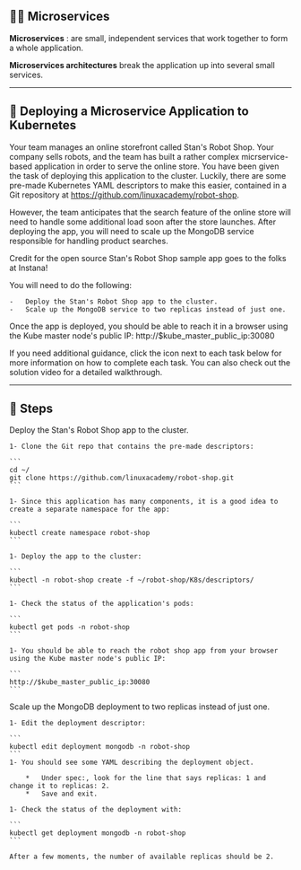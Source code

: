 ## 🥷🏻 Microservices

**Microservices** : are small, independent services that work together to form a whole application.

**Microservices architectures** break the application up into several small services.

----

## 🐝 Deploying a Microservice Application to Kubernetes

Your team manages an online storefront called Stan's Robot Shop. Your company sells robots, and the team has built a rather complex micrservice-based application in order to serve the online store. You have been given the task of deploying this application to the cluster. Luckily, there are some pre-made Kubernetes YAML descriptors to make this easier, contained in a Git repository at https://github.com/linuxacademy/robot-shop.

However, the team anticipates that the search feature of the online store will need to handle some additional load soon after the store launches. After deploying the app, you will need to scale up the MongoDB service responsible for handling product searches.

Credit for the open source Stan's Robot Shop sample app goes to the folks at Instana!

You will need to do the following:

    -   Deploy the Stan's Robot Shop app to the cluster.
    -   Scale up the MongoDB service to two replicas instead of just one.

Once the app is deployed, you should be able to reach it in a browser using the Kube master node's public IP: http://$kube_master_public_ip:30080

If you need additional guidance, click the icon next to each task below for more information on how to complete each task. You can also check out the solution video for a detailed walkthrough.

----

## 🐢 Steps

Deploy the Stan's Robot Shop app to the cluster.

    1- Clone the Git repo that contains the pre-made descriptors:

    ```
    cd ~/
    git clone https://github.com/linuxacademy/robot-shop.git
    ```

    1- Since this application has many components, it is a good idea to create a separate namespace for the app:
    
    ```
    kubectl create namespace robot-shop
    ```

    1- Deploy the app to the cluster:

    ```
    kubectl -n robot-shop create -f ~/robot-shop/K8s/descriptors/
    ```

    1- Check the status of the application's pods:

    ```
    kubectl get pods -n robot-shop
    ```

    1- You should be able to reach the robot shop app from your browser using the Kube master node's public IP:
    
    ```
    http://$kube_master_public_ip:30080
    ```

Scale up the MongoDB deployment to two replicas instead of just one.

    1- Edit the deployment descriptor:

    ```
    kubectl edit deployment mongodb -n robot-shop
    ```
    1- You should see some YAML describing the deployment object.

        *   Under spec:, look for the line that says replicas: 1 and change it to replicas: 2.
        *   Save and exit.

    1- Check the status of the deployment with:

    ```
    kubectl get deployment mongodb -n robot-shop
    ```

    After a few moments, the number of available replicas should be 2.